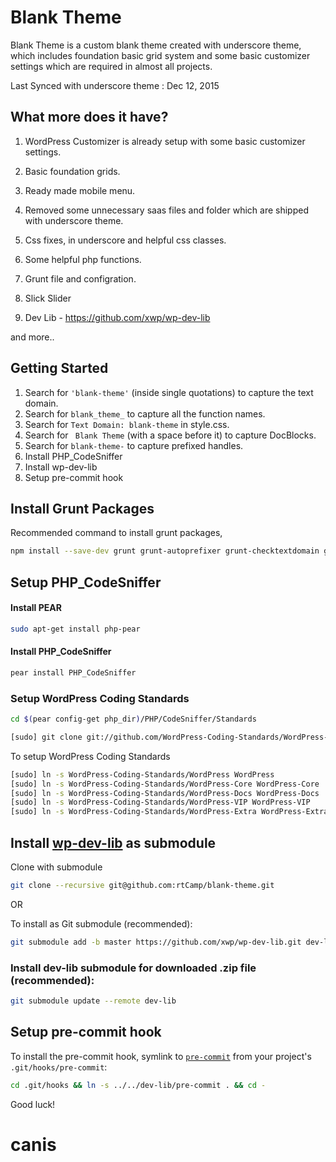 Blank Theme
===

Blank Theme is a custom blank theme created with underscore theme, which includes foundation basic grid system and some basic customizer settings which are required in almost all projects.

Last Synced with underscore theme : Dec 12, 2015

What more does it have?
---------------

1) WordPress Customizer is already setup with some basic customizer settings.

2) Basic foundation grids.

3) Ready made mobile menu.

4) Removed some unnecessary saas files and folder which are shipped with underscore theme.

5) Css fixes, in underscore and helpful css classes.

6) Some helpful php functions.

7) Grunt file and configration.

8) Slick Slider

9) Dev Lib - https://github.com/xwp/wp-dev-lib

and more..

Getting Started
---------------

1. Search for `'blank-theme'` (inside single quotations) to capture the text domain.
2. Search for `blank_theme_` to capture all the function names.
3. Search for `Text Domain: blank-theme` in style.css.
4. Search for <code>&nbsp;Blank Theme</code> (with a space before it) to capture DocBlocks.
5. Search for `blank-theme-` to capture prefixed handles.
6. Install PHP_CodeSniffer
7. Install wp-dev-lib
8. Setup pre-commit hook

Install Grunt Packages
---------------
Recommended command to install grunt packages,

```bash
npm install --save-dev grunt grunt-autoprefixer grunt-checktextdomain grunt-combine-media-queries foundation-sites grunt-contrib-sass grunt-contrib-uglify grunt-contrib-watch grunt-wp-i18n load-grunt-tasks
```

Setup PHP_CodeSniffer
---------------

#### Install PEAR

```bash
sudo apt-get install php-pear
```

#### Install PHP_CodeSniffer

```bash
pear install PHP_CodeSniffer
```

### Setup WordPress Coding Standards

```bash
cd $(pear config-get php_dir)/PHP/CodeSniffer/Standards
```

```bash
[sudo] git clone git://github.com/WordPress-Coding-Standards/WordPress-Coding-Standards.git
```

To setup WordPress Coding Standards

```bash
[sudo] ln -s WordPress-Coding-Standards/WordPress WordPress
[sudo] ln -s WordPress-Coding-Standards/WordPress-Core WordPress-Core
[sudo] ln -s WordPress-Coding-Standards/WordPress-Docs WordPress-Docs
[sudo] ln -s WordPress-Coding-Standards/WordPress-VIP WordPress-VIP
[sudo] ln -s WordPress-Coding-Standards/WordPress-Extra WordPress-Extra
```

Install [wp-dev-lib](https://github.com/xwp/wp-dev-lib) as submodule
---------------

Clone with submodule

```bash
git clone --recursive git@github.com:rtCamp/blank-theme.git
```
OR

To install as Git submodule (recommended):

```bash
git submodule add -b master https://github.com/xwp/wp-dev-lib.git dev-lib
```

### Install dev-lib submodule for **downloaded** .zip file (recommended):

```bash
git submodule update --remote dev-lib
```

Setup pre-commit hook
---------------

To install the pre-commit hook, symlink to [`pre-commit`](https://github.com/xwp/wp-dev-lib/blob/master/pre-commit) from your project's `.git/hooks/pre-commit`:

```bash
cd .git/hooks && ln -s ../../dev-lib/pre-commit . && cd -
```

Good luck!
# canis

